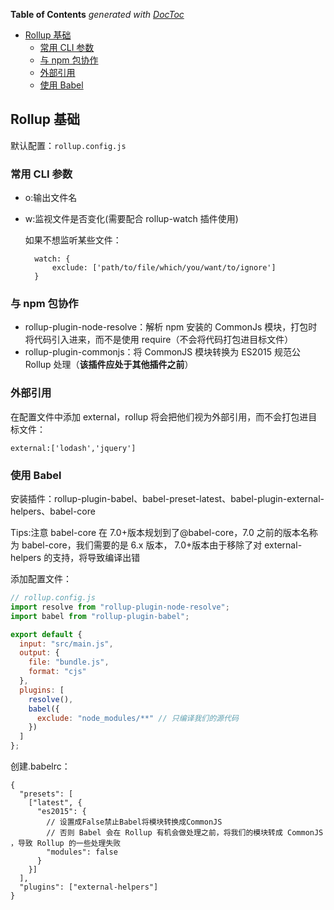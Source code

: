 <!-- START doctoc generated TOC please keep comment here to allow auto update -->
<!-- DON'T EDIT THIS SECTION, INSTEAD RE-RUN doctoc TO UPDATE -->
**Table of Contents**  *generated with [DocToc](https://github.com/thlorenz/doctoc)*

- [Rollup 基础](#rollup-%E5%9F%BA%E7%A1%80)
  - [常用 CLI 参数](#%E5%B8%B8%E7%94%A8-cli-%E5%8F%82%E6%95%B0)
  - [与 npm 包协作](#%E4%B8%8E-npm-%E5%8C%85%E5%8D%8F%E4%BD%9C)
  - [外部引用](#%E5%A4%96%E9%83%A8%E5%BC%95%E7%94%A8)
  - [使用 Babel](#%E4%BD%BF%E7%94%A8-babel)

<!-- END doctoc generated TOC please keep comment here to allow auto update -->

## Rollup 基础

默认配置：`rollup.config.js`

### 常用 CLI 参数

- o:输出文件名
- w:监视文件是否变化(需要配合 rollup-watch 插件使用)
    
    如果不想监听某些文件：

        watch: {
            exclude: ['path/to/file/which/you/want/to/ignore']
        }

### 与 npm 包协作

- rollup-plugin-node-resolve：解析 npm 安装的 CommonJs 模块，打包时将代码引入进来，而不是使用 require（不会将代码打包进目标文件）
- rollup-plugin-commonjs：将 CommonJS 模块转换为 ES2015 规范公 Rollup 处理（**该插件应处于其他插件之前**）

### 外部引用

在配置文件中添加 external，rollup 将会把他们视为外部引用，而不会打包进目标文件：

    external:['lodash','jquery']

### 使用 Babel

安装插件：rollup-plugin-babel、babel-preset-latest、babel-plugin-external-helpers、babel-core

Tips:注意 babel-core 在 7.0+版本规划到了@babel-core，7.0 之前的版本名称为 babel-core，我们需要的是 6.x 版本， 7.0+版本由于移除了对 external-helpers 的支持，将导致编译出错

添加配置文件：

```javascript
// rollup.config.js
import resolve from "rollup-plugin-node-resolve";
import babel from "rollup-plugin-babel";

export default {
  input: "src/main.js",
  output: {
    file: "bundle.js",
    format: "cjs"
  },
  plugins: [
    resolve(),
    babel({
      exclude: "node_modules/**" // 只编译我们的源代码
    })
  ]
};
```

创建.babelrc：

```babelrc
{
  "presets": [
    ["latest", {
      "es2015": {
        // 设置成False禁止Babel将模块转换成CommonJS
        // 否则 Babel 会在 Rollup 有机会做处理之前，将我们的模块转成 CommonJS ，导致 Rollup 的一些处理失败
        "modules": false
      }
    }]
  ],
  "plugins": ["external-helpers"]
}
```
